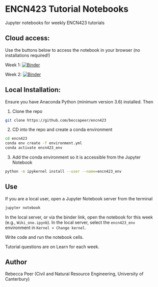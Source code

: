 # ENCN423 Tutorial Notebooks
Jupyter notebooks for weekly ENCN423 tutorials

## Cloud access: 

Use the buttons below to access the notebook in your browser (no installations required!)

Week 1: [![Binder](https://mybinder.org/badge_logo.svg)](https://mybinder.org/v2/gh/beccapeer/encn423/HEAD?labpath=Wiki_ono.ipynb)

Week 2: [![Binder](https://mybinder.org/badge_logo.svg)](https://mybinder.org/v2/gh/beccapeer/encn423/HEAD?labpath=Wiki_rua.ipynb)

## Local Installation:

Ensure you have Anaconda Python (minimum version 3.6) installed. Then

1. Clone the repo

```bash
git clone https://github.com/beccapeer/encn423
```

2. CD into the repo and create a conda environment

```bash
cd encn423
conda env create -f environment.yml
conda activate encn423_env
```

3. Add the conda environment so it is accessible from the Jupyter Notebook

```bash
python -m ipykernel install --user --name=encn423_env
```

## Use

If you are a local user, open a Jupyter Notebook server from the terminal

```bash
jupyter notebook
```

In the local server, or via the binder link, open the notebook for this week (e.g., `Wiki_ono.ipynb`). In the local server, select the `encn423_env` environment in `Kernel > Change kernel`.

Write code and run the notebook cells.

Tutorial questions are on Learn for each week.

## Author

Rebecca Peer (Civil and Natural Resource Engineering, University of Canterbury)
